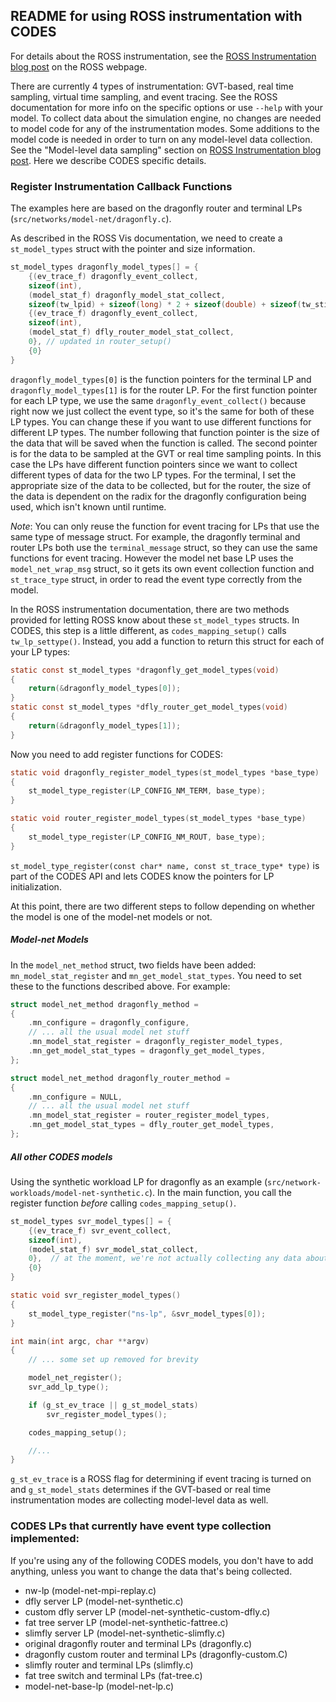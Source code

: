 ## README for using ROSS instrumentation with CODES

For details about the ROSS instrumentation, see the [ROSS Instrumentation blog post](http://ross-org.github.io/instrumentation/instrumentation.html)
on the ROSS webpage.


There are currently 4 types of instrumentation: GVT-based, real time sampling, virtual time sampling, and event tracing.
See the ROSS documentation for more info on the specific options or use `--help` with your model.
To collect data about the simulation engine, no changes are needed to model code for any of the instrumentation modes.
Some additions to the model code is needed in order to turn on any model-level data collection.
See the "Model-level data sampling" section on [ROSS Instrumentation blog post](http://ross-org.github.io/instrumentation/instrumentation.html).
Here we describe CODES specific details.

### Register Instrumentation Callback Functions

The examples here are based on the dragonfly router and terminal LPs (`src/networks/model-net/dragonfly.c`).

As described in the ROSS Vis documentation, we need to create a `st_model_types` struct with the pointer and size information.
```C
st_model_types dragonfly_model_types[] = {
    {(ev_trace_f) dragonfly_event_collect,
    sizeof(int),
    (model_stat_f) dragonfly_model_stat_collect,
    sizeof(tw_lpid) + sizeof(long) * 2 + sizeof(double) + sizeof(tw_stime) * 2},
    {(ev_trace_f) dragonfly_event_collect,
    sizeof(int),
    (model_stat_f) dfly_router_model_stat_collect,
    0}, // updated in router_setup()
    {0}
}
```
`dragonfly_model_types[0]` is the function pointers for the terminal LP and `dragonfly_model_types[1]` is for the router LP.
For the first function pointer for each LP type, we use the same `dragonfly_event_collect()` because right now we just collect the event type, so it's the same for both of these LP types.
You can change these if you want to use different functions for different LP types.
The number following that function pointer is the size of the data that will be saved when the function is called.
The second pointer is for the data to be sampled at the GVT or real time sampling points.
In this case the LPs have different function pointers since we want to collect different types of data for the two LP types.
For the terminal, I set the appropriate size of the data to be collected, but for the router, the size of the data is dependent on the radix for the dragonfly configuration being used, which isn't known until runtime.

*Note*: You can only reuse the function for event tracing for LPs that use the same type of message struct.
For example, the dragonfly terminal and router LPs both use the `terminal_message` struct, so they can
use the same functions for event tracing.
However the model net base LP uses the `model_net_wrap_msg` struct, so it gets its own event collection function and `st_trace_type` struct, in order to read the event type correctly from the model.

In the ROSS instrumentation documentation, there are two methods provided for letting ROSS know about these `st_model_types` structs.
In CODES, this step is a little different, as `codes_mapping_setup()` calls `tw_lp_settype()`.
Instead, you add a function to return this struct for each of your LP types:
```C
static const st_model_types *dragonfly_get_model_types(void)
{
    return(&dragonfly_model_types[0]);
}
static const st_model_types *dfly_router_get_model_types(void)
{
    return(&dragonfly_model_types[1]);
}
```

Now you need to add register functions for CODES:
```C
static void dragonfly_register_model_types(st_model_types *base_type)
{
    st_model_type_register(LP_CONFIG_NM_TERM, base_type);
}

static void router_register_model_types(st_model_types *base_type)
{
    st_model_type_register(LP_CONFIG_NM_ROUT, base_type);
}
```
`st_model_type_register(const char* name, const st_trace_type* type)` is part of the CODES API and lets CODES know the pointers for LP initialization.

At this point, there are two different steps to follow depending on whether the model is one of the model-net models or not.

##### Model-net Models
In the `model_net_method` struct, two fields have been added: `mn_model_stat_register` and `mn_get_model_stat_types`.
You need to set these to the functions described above.  For example:

```C
struct model_net_method dragonfly_method =
{
    .mn_configure = dragonfly_configure,
    // ... all the usual model net stuff
    .mn_model_stat_register = dragonfly_register_model_types,
    .mn_get_model_stat_types = dragonfly_get_model_types,
};

struct model_net_method dragonfly_router_method =
{
    .mn_configure = NULL,
    // ... all the usual model net stuff
    .mn_model_stat_register = router_register_model_types,
    .mn_get_model_stat_types = dfly_router_get_model_types,
};
```

##### All other CODES models

Using the synthetic workload LP for dragonfly as an example (`src/network-workloads/model-net-synthetic.c`).
In the main function, you call the register function *before* calling `codes_mapping_setup()`.
```C
st_model_types svr_model_types[] = {
    {(ev_trace_f) svr_event_collect,
    sizeof(int),
    (model_stat_f) svr_model_stat_collect,
    0},  // at the moment, we're not actually collecting any data about this LP
    {0}
}

static void svr_register_model_types()
{
    st_model_type_register("ns-lp", &svr_model_types[0]);
}

int main(int argc, char **argv)
{
    // ... some set up removed for brevity

    model_net_register();
    svr_add_lp_type();

    if (g_st_ev_trace || g_st_model_stats)
        svr_register_model_types();

    codes_mapping_setup();

    //...
}
```

`g_st_ev_trace` is a ROSS flag for determining if event tracing is turned on and `g_st_model_stats` determines if the GVT-based or real time instrumentation
modes are collecting model-level data as well.


### CODES LPs that currently have event type collection implemented:
If you're using any of the following CODES models, you don't have to add anything, unless you want to change the data that's being collected.
- nw-lp (model-net-mpi-replay.c)
- dfly server LP (model-net-synthetic.c)
- custom dfly server LP (model-net-synthetic-custom-dfly.c)
- fat tree server LP (model-net-synthetic-fattree.c)
- slimfly server LP (model-net-synthetic-slimfly.c)
- original dragonfly router and terminal LPs (dragonfly.c)
- dragonfly custom router and terminal LPs (dragonfly-custom.C)
- slimfly router and terminal LPs (slimfly.c)
- fat tree switch and terminal LPs (fat-tree.c)
- model-net-base-lp (model-net-lp.c)
